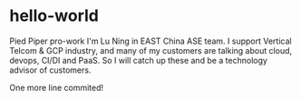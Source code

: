 # hello-world
Pied Piper pro-work
I'm Lu Ning in EAST China ASE team. I support Vertical Telcom & GCP industry, and many of my customers are talking about cloud, devops, CI/DI and PaaS. So I will catch up these and be a technology advisor of customers.

One more line commited!
